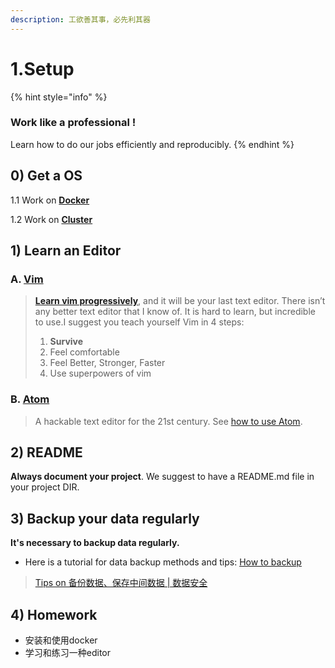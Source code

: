 ```yaml
---
description: 工欲善其事，必先利其器
---
```


# 1.Setup

{% hint style="info" %}
### Work like a professional !

Learn how to do our jobs efficiently and reproducibly.
{% endhint %}

## 0\) Get a OS

1.1 Work on [**Docker**](1.1.docker.md)

1.2 Work on [**Cluster**](1.2-cluster.md)

## 1\) Learn an Editor

### A. [Vim](http://www.vim.org/) 

> [**Learn vim progressively**](http://yannesposito.com/Scratch/en/blog/Learn-Vim-Progressively/), and it will be your last text editor. There isn’t any better text editor that I know of. It is hard to learn, but incredible to use.I suggest you teach yourself Vim in 4 steps:
>
> 1. **Survive**
> 2. Feel comfortable
> 3. Feel Better, Stronger, Faster
> 4. Use superpowers of vim

### B. [Atom](https://github.com/atom) 

> A hackable text editor for the 21st century. See [how to use Atom](https://www.evernote.com/l/ABJeb9FdBc1BC6AZSgWh4Ujc_StdcFYl-kw).

## 2\) README

**Always document your project**. We suggest to have a README.md file in your project DIR.

## 3\)  Backup your data regularly

**It's necessary to backup data regularly.** 

* Here is a tutorial for data backup methods and tips: [How to backup](../../appendix/appendix-iii.-how-to-backup.md)

> [Tips on 备份数据、保存中间数据 \| 数据安全](https://www.evernote.com/l/ABLaXPPQIg1FM5Kgl1AoLqLj67CR1Cv44ws)

## **4\) Homework**

* 安装和使用docker
* 学习和练习一种editor

